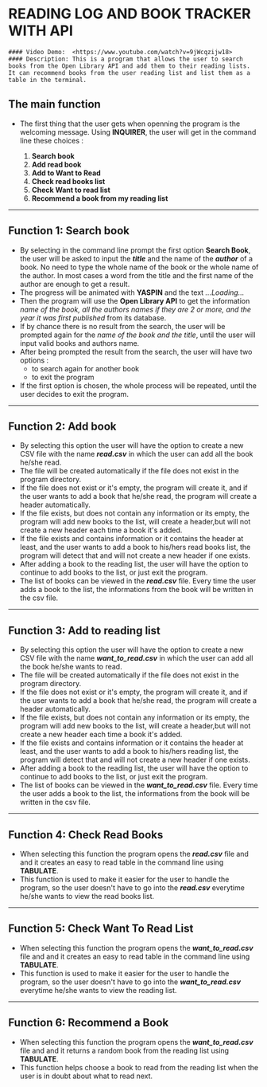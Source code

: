  # READING LOG AND BOOK TRACKER WITH API
    #### Video Demo:  <https://www.youtube.com/watch?v=9jWcqzijw18>
    #### Description: This is a program that allows the user to search books from the Open Library API and add them to their reading lists. It can recommend books from the user reading list and list them as a table in the terminal.

 ## **The main function**
   * The first thing that the user gets when openning the program is the welcoming message. Using **INQUIRER**, the user will get in the command line these choices :

      1. **Search book**
      1. **Add read book**
      1. **Add to Want to Read**
      1. **Check read books list**
      1. **Check Want to read list**
      1. **Recommend a book from my reading list**

---
 ## **Function 1: Search book**
   * By selecting in the command line prompt the first option **Search Book**,
   the user will be asked to input the ***title*** and the name of the ***author*** of a book. No need to type the whole name of the book or the whole name of the author. In most cases a word from the title and the first name of the author are enough to get a result.
   * The progress will be animated with **YASPIN** and the text *...Loading...*
   * Then the program will use the **Open Library API** to get the information *name of the book, all the authors names if they are 2 or more, and the year it was first published* from its database.
   * If by chance there is no result from the search, the user will be prompted again for the *name of the book and the title*, until the user will input valid books and authors name.
   * After being prompted the result from the search, the user will have two options :
      * to search again for another book
      * to exit the program
   * If the first option is chosen, the whole process will be repeated, until the user decides to exit the program.

---
 ## **Function 2: Add book**
   * By selecting this option the user will have the option to create a new CSV file with the name ***read.csv*** in which the user can add all the book he/she read.
   * The file will be created automatically if the file does not exist in the program directory.
   * If the file does not exist or it's empty, the program will create it, and if the user wants to add a book that he/she read, the program will create a header automatically.
   * If the file exists, but does not contain any information or its empty, the program will add new books to the list, will create a header,but will not create a new header each time a book it's added.
   * If the file exists and contains information or it contains the header at least, and the user wants to add a book to his/hers read books list, the program will detect that and will not create a new header if one exists.
   * After adding a book to the reading list, the user will have the option to continue to add books to the list, or just exit the program.
   * The list of books can be viewed in the ***read.csv*** file. Every time the user adds a book to the list, the informations from the book will be written in the csv file.

---
  ## **Function 3: Add to reading list**
   * By selecting this option the user will have the option to create a new CSV file with the name ***want_to_read.csv*** in which the user can add all the book he/she wants to read.
   * The file will be created automatically if the file does not exist in the program directory.
   * If the file does not exist or it's empty, the program will create it, and if the user wants to add a book that he/she read, the program will create a header automatically.
   * If the file exists, but does not contain any information or its empty, the program will add new books to the list, will create a header,but will not create a new header each time a book it's added.
   * If the file exists and contains information or it contains the header at least, and the user wants to add a book to his/hers reading list, the program will detect that and will not create a new header if one exists.
   * After adding a book to the reading list, the user will have the option to continue to add books to the list, or just exit the program.
   * The list of books can be viewed in the ***want_to_read.csv*** file. Every time the user adds a book to the list, the informations from the book will be written in the csv file.

   ---

 ## **Function 4: Check Read Books**
  * When selecting this function the program opens the ***read.csv*** file and and it creates an easy to read table in the command line using **TABULATE**.
  * This function is used to make it easier for the user to handle the program, so the user doesn't have to go into the ***read.csv*** everytime he/she wants to view the read books list.

---
 ## **Function 5: Check Want To Read List**
  * When selecting this function the program opens the ***want_to_read.csv*** file and and it creates an easy to read table in the command line using **TABULATE**.
  * This function is used to make it easier for the user to handle the program, so the user doesn't have to go into the ***want_to_read.csv*** everytime he/she wants to view the reading list.

---

 ## **Function 6: Recommend a Book**
  * When selecting this function the program opens the ***want_to_read.csv*** file and and it returns a random book from the  reading list using **TABULATE**.
  * This function helps choose a book to read from the reading list when the user is in doubt about what to read next.

